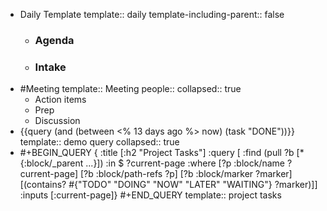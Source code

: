 - Daily Template
  template:: daily
  template-including-parent:: false
	- ### Agenda
	- ### Intake
- #Meeting
  template:: Meeting
  people::
  collapsed:: true
	- Action items
	- Prep
	- Discussion
- {{query (and (between <% 13 days ago %> now) (task "DONE"))}}
  template:: demo query
  collapsed:: true
- #+BEGIN_QUERY
  {
    :title [:h2 "Project Tasks"]
    :query [
      :find (pull ?b [* {:block/_parent ...}])
      :in $ ?current-page
      :where
        [?p :block/name ?current-page]
        [?b :block/path-refs ?p]
        [?b :block/marker ?marker]
        [(contains? #{"TODO" "DOING" "NOW" "LATER" "WAITING"} ?marker)]]
    :inputs [:current-page]}
  #+END_QUERY
  template:: project tasks
